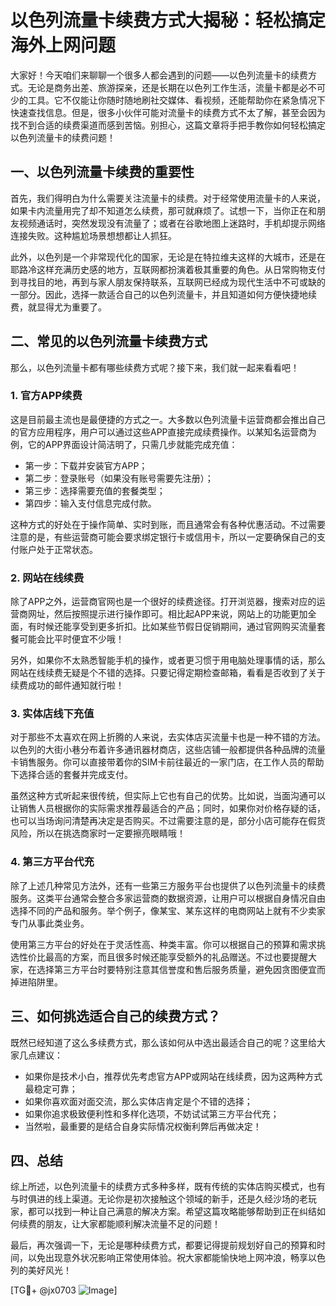 # 以色列流量卡续费方式大揭秘：轻松搞定海外上网问题

大家好！今天咱们来聊聊一个很多人都会遇到的问题——以色列流量卡的续费方式。无论是商务出差、旅游探亲，还是长期在以色列工作生活，流量卡都是必不可少的工具。它不仅能让你随时随地刷社交媒体、看视频，还能帮助你在紧急情况下快速查找信息。但是，很多小伙伴可能对流量卡的续费方式不太了解，甚至会因为找不到合适的续费渠道而感到苦恼。别担心，这篇文章将手把手教你如何轻松搞定以色列流量卡的续费问题！

## 一、以色列流量卡续费的重要性

首先，我们得明白为什么需要关注流量卡的续费。对于经常使用流量卡的人来说，如果卡内流量用完了却不知道怎么续费，那可就麻烦了。试想一下，当你正在和朋友视频通话时，突然发现没有流量了；或者在谷歌地图上迷路时，手机却提示网络连接失败。这种尴尬场景想想都让人抓狂。

此外，以色列是一个非常现代化的国家，无论是在特拉维夫这样的大城市，还是在耶路冷这样充满历史感的地方，互联网都扮演着极其重要的角色。从日常购物支付到寻找目的地，再到与家人朋友保持联系，互联网已经成为现代生活中不可或缺的一部分。因此，选择一款适合自己的以色列流量卡，并且知道如何方便快捷地续费，就显得尤为重要了。

## 二、常见的以色列流量卡续费方式

那么，以色列流量卡都有哪些续费方式呢？接下来，我们就一起来看看吧！

### 1. 官方APP续费

这是目前最主流也是最便捷的方式之一。大多数以色列流量卡运营商都会推出自己的官方应用程序，用户可以通过这些APP直接完成续费操作。以某知名运营商为例，它的APP界面设计简洁明了，只需几步就能完成充值：

- 第一步：下载并安装官方APP；
- 第二步：登录账号（如果没有账号需要先注册）；
- 第三步：选择需要充值的套餐类型；
- 第四步：输入支付信息完成付款。

这种方式的好处在于操作简单、实时到账，而且通常会有各种优惠活动。不过需要注意的是，有些运营商可能会要求绑定银行卡或信用卡，所以一定要确保自己的支付账户处于正常状态。

### 2. 网站在线续费

除了APP之外，运营商官网也是一个很好的续费途径。打开浏览器，搜索对应的运营商网址，然后按照提示进行操作即可。相比起APP来说，网站上的功能更加全面，有时候还能享受到更多折扣。比如某些节假日促销期间，通过官网购买流量套餐可能会比平时便宜不少哦！

另外，如果你不太熟悉智能手机的操作，或者更习惯于用电脑处理事情的话，那么网站在线续费无疑是个不错的选择。只要记得定期检查邮箱，看看是否收到了关于续费成功的邮件通知就行啦！

### 3. 实体店线下充值

对于那些不太喜欢在网上折腾的人来说，去实体店买流量卡也是一种不错的方法。以色列的大街小巷分布着许多通讯器材商店，这些店铺一般都提供各种品牌的流量卡销售服务。你可以直接带着你的SIM卡前往最近的一家门店，在工作人员的帮助下选择合适的套餐并完成支付。

虽然这种方式听起来很传统，但实际上它也有自己的优势。比如说，当面沟通可以让销售人员根据你的实际需求推荐最适合的产品；同时，如果你对价格存疑的话，也可以当场询问清楚再决定是否购买。不过需要注意的是，部分小店可能存在假货风险，所以在挑选商家时一定要擦亮眼睛哦！

### 4. 第三方平台代充

除了上述几种常见方法外，还有一些第三方服务平台也提供了以色列流量卡的续费服务。这类平台通常会整合多家运营商的数据资源，让用户可以根据自身情况自由选择不同的产品和服务。举个例子，像某宝、某东这样的电商网站上就有不少卖家专门从事此类业务。

使用第三方平台的好处在于灵活性高、种类丰富。你可以根据自己的预算和需求挑选性价比最高的方案，而且很多时候还能享受额外的礼品赠送。不过也要提醒大家，在选择第三方平台时要特别注意其信誉度和售后服务质量，避免因贪图便宜而掉进陷阱里。

## 三、如何挑选适合自己的续费方式？

既然已经知道了这么多续费方式，那么该如何从中选出最适合自己的呢？这里给大家几点建议：

- 如果你是技术小白，推荐优先考虑官方APP或网站在线续费，因为这两种方式最稳定可靠；
- 如果你喜欢面对面交流，那么实体店肯定是个不错的选择；
- 如果你追求极致便利性和多样化选项，不妨试试第三方平台代充；
- 当然啦，最重要的是结合自身实际情况权衡利弊后再做决定！

## 四、总结

综上所述，以色列流量卡的续费方式多种多样，既有传统的实体店购买模式，也有与时俱进的线上渠道。无论你是初次接触这个领域的新手，还是久经沙场的老玩家，都可以找到一种让自己满意的解决方案。希望这篇攻略能够帮助到正在纠结如何续费的朋友，让大家都能顺利解决流量不足的问题！

最后，再次强调一下，无论是哪种续费方式，都要记得提前规划好自己的预算和时间，以免出现意外状况影响正常使用体验。祝大家都能愉快地上网冲浪，畅享以色列的美好风光！

[TG💪+ @jx0703 ![Image](https://github.com/user-attachments/assets/dbca1d08-cadb-493c-b0ec-ad6f7a83f270)]